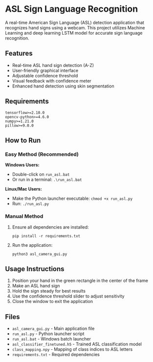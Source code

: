 # ASL Sign Language Recognition

A real-time American Sign Language (ASL) detection application that recognizes hand signs using a webcam. This project utilizes Machine Learning and deep learning LSTM model for accurate sign language recognition.

## Features

- Real-time ASL hand sign detection (A-Z)
- User-friendly graphical interface
- Adjustable confidence threshold
- Visual feedback with confidence meter
- Enhanced hand detection using skin segmentation

## Requirements

```
tensorflow>=2.10.0
opencv-python>=4.6.0
numpy>=1.21.0
pillow>=9.0.0
```

## How to Run

### Easy Method (Recommended)

**Windows Users:**
- Double-click on `run_asl.bat`
- Or run in a terminal: `.\run_asl.bat`

**Linux/Mac Users:**
- Make the Python launcher executable: `chmod +x run_asl.py`
- Run: `./run_asl.py`

### Manual Method

1. Ensure all dependencies are installed:
   ```
   pip install -r requirements.txt
   ```

2. Run the application:
   ```
   python3 asl_camera_gui.py
   ```

## Usage Instructions

1. Position your hand in the green rectangle in the center of the frame
2. Make an ASL hand sign
3. Hold the sign steady for best results
4. Use the confidence threshold slider to adjust sensitivity
5. Close the window to exit the application

## Files

- `asl_camera_gui.py` - Main application file
- `run_asl.py` - Python launcher script
- `run_asl.bat` - Windows batch launcher
- `asl_classifier_finetuned.h5` - Trained ASL classification model
- `class_mapping.npy` - Mapping of class indices to ASL letters
- `requirements.txt` - Required dependencies
